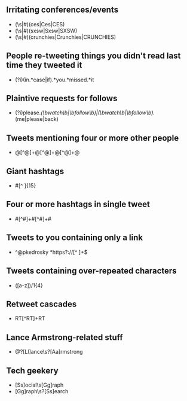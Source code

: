 Irritating conferences/events
-----------------------------------
- (\s|#)(ces|Ces|CES)
- (\s|#)(sxsw|Sxsw|SXSW)
- (\s|#)(crunchies|Crunchies|CRUNCHIES)

People re-tweeting things you didn't read last time they tweeted it
-------------
- (?i)(in.*case|if).*you.*missed.*it

Plaintive requests for follows
-------------
- (?i)please.*(\bwatch\b|\bfollow\b)|(\bwatch\b|\bfollow\b).*(me|please|back)

Tweets mentioning four or more other people
-------------
- @[^@]+@[^@]+@[^@]+@

Giant hashtags
-------------
- #[^ ]{15}

Four or more hashtags in single tweet
-------------
- #[^#]+#[^#]+#

Tweets to you containing only a link
--------------
- ^@pkedrosky *https?://[^ ]+$

Tweets containing over-repeated characters
-------------
- ([a-z])/1{4}

Retweet cascades
-------------
- RT[^RT]+RT

Lance Armstrong-related stuff
-------------
- @?[Ll]ance\s?[Aa]rmstrong

Tech geekery
-------------
- [Ss]ocial\s[Gg]raph
- [Gg]raph\s?[Ss]earch 
